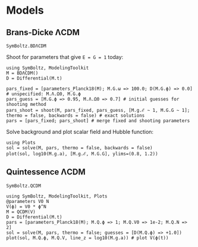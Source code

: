 # Models

## Brans-Dicke ΛCDM

```@docs
SymBoltz.BDΛCDM
```

Shoot for parameters that give `E = G = 1` today:
```@example 1
using SymBoltz, ModelingToolkit
M = BDΛCDM()
D = Differential(M.t)

pars_fixed = [parameters_Planck18(M); M.G.ω => 100.0; D(M.G.ϕ) => 0.0] # unspecified: M.Λ.Ω0, M.G.ϕ
pars_guess = [M.G.ϕ => 0.95, M.Λ.Ω0 => 0.7] # initial guesses for shooting method
pars_shoot = shoot(M, pars_fixed, pars_guess, [M.g.ℰ ~ 1, M.G.G ~ 1]; thermo = false, backwards = false) # exact solutions
pars = [pars_fixed; pars_shoot] # merge fixed and shooting parameters
```
Solve background and plot scalar field and Hubble function:
```@example 1
using Plots
sol = solve(M, pars, thermo = false, backwards = false)
plot(sol, log10(M.g.a), [M.g.ℰ, M.G.G], ylims=(0.8, 1.2))
```

## Quintessence ΛCDM

```@docs
SymBoltz.QCDM
```

```@example
using SymBoltz, ModelingToolkit, Plots
@parameters V0 N
V(ϕ) = V0 * ϕ^N
M = QCDM(V)
D = Differential(M.t)
pars = [parameters_Planck18(M); M.Q.ϕ => 1; M.Q.V0 => 1e-2; M.Q.N => 2]
sol = solve(M, pars, thermo = false; guesses = [D(M.Q.ϕ) => +1.0])
plot(sol, M.Q.ϕ, M.Q.V, line_z = log10(M.g.a)) # plot V(ϕ(t))
```
